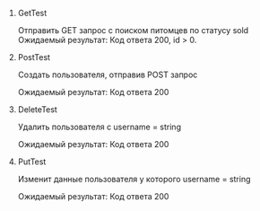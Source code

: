 1. GetTest

    Отправить GET запрос с поиском питомцев по статусу sold
    Ожидаемый результат: Код ответа 200, id > 0.

2. PostTest

    Создать пользователя, отправив POST запрос 
    
    Ожидаемый результат: Код ответа 200

3. DeleteTest

   Удалить пользователя с username = string

   Ожидаемый результат: Код ответа 200

4. PutTest

   Изменит данные пользователя у которого username = string

   Ожидаемый результат: Код ответа 200
